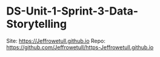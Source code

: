 # DS-Unit-1-Sprint-3-Data-Storytelling

Site: https://Jeffrowetull.github.io
Repo: https://github.com/Jeffrowetull/https-Jeffrowetull.github.io
